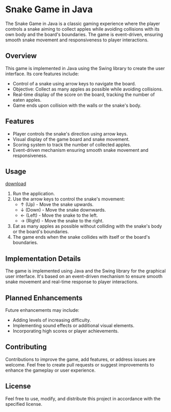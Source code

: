 # Snake Game in Java

The Snake Game in Java is a classic gaming experience where the player controls a snake aiming to collect apples while avoiding collisions with its own body and the board's boundaries. The game is event-driven, ensuring smooth snake movement and responsiveness to player interactions.

## Overview

This game is implemented in Java using the Swing library to create the user interface. Its core features include:
- Control of a snake using arrow keys to navigate the board.
- Objective: Collect as many apples as possible while avoiding collisions.
- Real-time display of the score on the board, tracking the number of eaten apples.
- Game ends upon collision with the walls or the snake's body.

## Features

- Player controls the snake's direction using arrow keys.
- Visual display of the game board and snake movement.
- Scoring system to track the number of collected apples.
- Event-driven mechanism ensuring smooth snake movement and responsiveness.

## Usage

[download](https://github.com/kwGh0st/java-snake-game/raw/master/out/artifacts/Snake_jar/Snake.jar)

1. Run the application.
2. Use the arrow keys to control the snake's movement:
    - ↑ (Up) - Move the snake upwards.
    - ↓ (Down) - Move the snake downwards.
    - ← (Left) - Move the snake to the left.
    - → (Right) - Move the snake to the right.
3. Eat as many apples as possible without colliding with the snake's body or the board's boundaries.
4. The game ends when the snake collides with itself or the board's boundaries.

## Implementation Details

The game is implemented using Java and the Swing library for the graphical user interface. It's based on an event-driven mechanism to ensure smooth snake movement and real-time response to player interactions.

## Planned Enhancements

Future enhancements may include:
- Adding levels of increasing difficulty.
- Implementing sound effects or additional visual elements.
- Incorporating high scores or player achievements.

## Contributing

Contributions to improve the game, add features, or address issues are welcome. Feel free to create pull requests or suggest improvements to enhance the gameplay or user experience.

## License

Feel free to use, modify, and distribute this project in accordance with the specified license.
